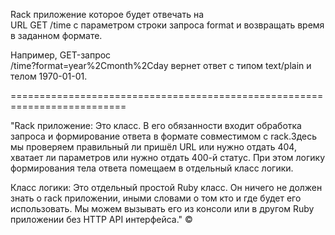 Rack приложение которое будет отвечать на  
URL GET /time
с параметром строки запроса format и возвращать время в заданном формате. 

Например, GET-запрос  
/time?format=year%2Cmonth%2Cday
вернет ответ с типом text/plain и телом 1970-01-01.

==========================================================================

"Rack приложение:
Это класс. В его обязанности входит обработка запроса и формирование ответа в формате совместимом с rack.Здесь мы проверяем правильный ли пришёл URL или нужно отдать 404, хватает ли параметров или нужно отдать 400-й статус. При этом логику формирования тела ответа помещаем в отдельный класс логики.

Класс логики:
Это отдельный простой Ruby класс. Он ничего не должен знать о rack приложении, иными словами о том кто и где будет его использовать. Мы можем вызывать его из консоли или в другом Ruby приложении без HTTP API интерфейса." ©
